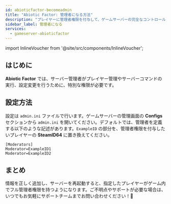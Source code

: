 ```yaml
---
id: abioticfactor-becomeadmin
title: "Abiotic Factor: 管理者になる方法"
description: "プレイヤーに管理者権限を付与して、ゲームサーバーの完全なコントロールと快適なゲーム管理を実現する方法をチェック → 今すぐ詳しく見る"
sidebar_label: 管理者になる
services:
  - gameserver-abioticfactor
---
```


import InlineVoucher from '@site/src/components/InlineVoucher';

## はじめに

**Abiotic Factor** では、サーバー管理者がプレイヤー管理やサーバーコマンドの実行、設定変更を行うために、特別な権限が必要です。

<InlineVoucher />

## 設定方法

設定は `admin.ini` ファイルで行います。ゲームサーバーの管理画面の **Configs** セクションから `admin.ini` を開いてください。デフォルトでは、管理者を定義する以下のような記述があります。`ExampleID` の部分を、管理者権限を付与したいプレイヤーの **SteamID64** に置き換えてください。

```
[Moderators]
Moderator=ExampleID1
Moderator=ExampleID2
```

## まとめ

情報を正しく追加し、サーバーを再起動すると、指定したプレイヤーがゲーム内でフル管理者権限を持つようになります。ご不明点やサポートが必要な場合は、いつでもお気軽にサポートチームまでお問い合わせください！🙂

<InlineVoucher />